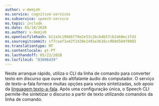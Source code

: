 ```yaml
---
author: v-demjoh
ms.service: cognitive-services
ms.subservice: speech-service
ms.topic: include
ms.date: 05/18/2020
ms.author: v-demjoh
ms.openlocfilehash: b11a3c19666f79e2e53c2bcb4b57cb2ab8ec1fd3
ms.sourcegitcommit: cf7caaf1e42f1420e1491e3616cc989d504f0902
ms.translationtype: MT
ms.contentlocale: pt-PT
ms.lasthandoff: 05/22/2020
ms.locfileid: "83806439"
---
```

Neste arranque rápido, utiliza o CLI da linha de comando para converter texto em discurso que ouve do altifalante áudio do computador. O serviço de texto-a-fala fornece muitas opções para vozes sintetizadas, sob apoio da [linguagem texto-a-fala](../../../../language-support.md#text-to-speech). Após uma configuração única, o Speech CLI permite-lhe sintetizar o discurso a partir de texto utilizando comandos da linha de comando.
